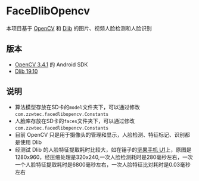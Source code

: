 # FaceDlibOpencv
本项目基于 [OpenCV](https://opencv.org) 和 [Dlib](http://dlib.net) 的图片、视频人脸检测和人脸识别

## 版本
* [OpenCV 3.4.1](https://opencv.org/opencv-3-4-1.html) 的 Android SDK
* [Dlib 19.10](http://dlib.net/files/dlib-19.10.tar.bz2)

## 说明
* 算法模型存放在SD卡的```model```文件夹下，可以通过修改```com.zzwtec.facedlibopencv.Constants```
* 人脸库存放在SD卡的```faces```文件夹下，可以通过修改```com.zzwtec.facedlibopencv.Constants```
* 目前 OpenCV 只是用于摄像头的管理和显示，人脸检测、特征标记、识别都是使用 Dlib
* 经测试 Dlib 的人脸特征提取耗时比较大，如在锤子的[坚果手机 U1](https://www.smartisan.com/jianguo/#/specs)上，原图是1280x960，经压缩处理是320x240,一次人脸检测耗时是280毫秒左右，一次一个人脸特征提取耗时是6800毫秒左右，一次人脸特征比对耗时是0.03毫秒左右
